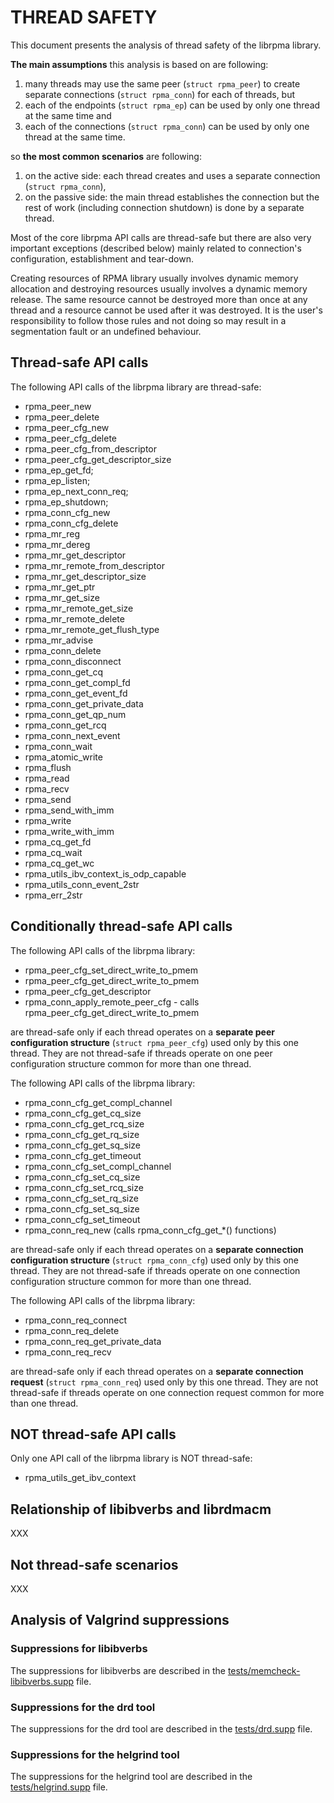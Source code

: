 # THREAD SAFETY

This document presents the analysis of thread safety of the librpma library.

**The main assumptions** this analysis is based on are following:
1) many threads may use the same peer (`struct rpma_peer`) to create separate connections (`struct rpma_conn`) for each of threads, but
2) each of the endpoints (`struct rpma_ep`) can be used by only one thread at the same time and
3) each of the connections (`struct rpma_conn`) can be used by only one thread at the same time.

so **the most common scenarios** are following:
1) on the active side: each thread creates and uses a separate connection (`struct rpma_conn`),
2) on the passive side: the main thread establishes the connection but the rest of work (including connection shutdown) is done by a separate thread.

Most of the core librpma API calls are thread-safe but there are also very important exceptions (described below) mainly related to connection's configuration, establishment and tear-down.

Creating resources of RPMA library usually involves dynamic memory allocation and destroying resources usually involves a dynamic memory release. The same resource cannot be destroyed more than once at any thread and a resource cannot be used after it was destroyed. It is the user's responsibility to follow those rules and not doing so may result in a segmentation fault or an undefined behaviour.

## Thread-safe API calls

The following API calls of the librpma library are thread-safe:
- rpma_peer_new
- rpma_peer_delete
- rpma_peer_cfg_new
- rpma_peer_cfg_delete
- rpma_peer_cfg_from_descriptor
- rpma_peer_cfg_get_descriptor_size
- rpma_ep_get_fd;
- rpma_ep_listen;
- rpma_ep_next_conn_req;
- rpma_ep_shutdown;
- rpma_conn_cfg_new
- rpma_conn_cfg_delete
- rpma_mr_reg
- rpma_mr_dereg
- rpma_mr_get_descriptor
- rpma_mr_remote_from_descriptor
- rpma_mr_get_descriptor_size
- rpma_mr_get_ptr
- rpma_mr_get_size
- rpma_mr_remote_get_size
- rpma_mr_remote_delete
- rpma_mr_remote_get_flush_type
- rpma_mr_advise
- rpma_conn_delete
- rpma_conn_disconnect
- rpma_conn_get_cq
- rpma_conn_get_compl_fd
- rpma_conn_get_event_fd
- rpma_conn_get_private_data
- rpma_conn_get_qp_num
- rpma_conn_get_rcq
- rpma_conn_next_event
- rpma_conn_wait
- rpma_atomic_write
- rpma_flush
- rpma_read
- rpma_recv
- rpma_send
- rpma_send_with_imm
- rpma_write
- rpma_write_with_imm
- rpma_cq_get_fd
- rpma_cq_wait
- rpma_cq_get_wc
- rpma_utils_ibv_context_is_odp_capable
- rpma_utils_conn_event_2str
- rpma_err_2str

## Conditionally thread-safe API calls

The following API calls of the librpma library:
- rpma_peer_cfg_set_direct_write_to_pmem
- rpma_peer_cfg_get_direct_write_to_pmem
- rpma_peer_cfg_get_descriptor
- rpma_conn_apply_remote_peer_cfg - calls rpma_peer_cfg_get_direct_write_to_pmem

are thread-safe only if each thread operates on a **separate peer configuration structure** (`struct rpma_peer_cfg`) used only by this one thread. They are not thread-safe if threads operate on one peer configuration structure common for more than one thread.

The following API calls of the librpma library:
- rpma_conn_cfg_get_compl_channel
- rpma_conn_cfg_get_cq_size
- rpma_conn_cfg_get_rcq_size
- rpma_conn_cfg_get_rq_size
- rpma_conn_cfg_get_sq_size
- rpma_conn_cfg_get_timeout
- rpma_conn_cfg_set_compl_channel
- rpma_conn_cfg_set_cq_size
- rpma_conn_cfg_set_rcq_size
- rpma_conn_cfg_set_rq_size
- rpma_conn_cfg_set_sq_size
- rpma_conn_cfg_set_timeout
- rpma_conn_req_new (calls rpma_conn_cfg_get_*() functions)

are thread-safe only if each thread operates on a **separate connection configuration structure** (`struct rpma_conn_cfg`) used only by this one thread. They are not thread-safe if threads operate on one connection configuration structure common for more than one thread.

The following API calls of the librpma library:
- rpma_conn_req_connect
- rpma_conn_req_delete
- rpma_conn_req_get_private_data
- rpma_conn_req_recv

are thread-safe only if each thread operates on a **separate connection request** (`struct rpma_conn_req`) used only by this one thread. They are not thread-safe if threads operate on one connection request common for more than one thread.

## NOT thread-safe API calls

Only one API call of the librpma library is NOT thread-safe:
- rpma_utils_get_ibv_context

## Relationship of libibverbs and librdmacm

XXX

## Not thread-safe scenarios

XXX

## Analysis of Valgrind suppressions

### Suppressions for libibverbs

The suppressions for libibverbs are described in the [tests/memcheck-libibverbs.supp](tests/memcheck-libibverbs.supp) file.

### Suppressions for the drd tool

The suppressions for the drd tool are described in the [tests/drd.supp](tests/drd.supp) file.

### Suppressions for the helgrind tool

The suppressions for the helgrind tool are described in the [tests/helgrind.supp](tests/helgrind.supp) file.
